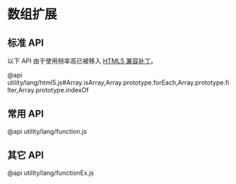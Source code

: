 ﻿# 数组扩展

## 标准 API

以下 API 由于使用频率高已被移入 [HTML5 兼容补丁](./lang/html5.html#array)。

@api utility/lang/html5.js#Array.isArray,Array.prototype.forEach,Array.prototype.filter,Array.prototype.indexOf

## 常用 API

@api utility/lang/function.js

## 其它 API

@api utility/lang/functionEx.js

